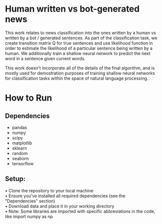 # Human written vs bot-generated news

This work relates to news classification into the ones written by a human vs written by a bot / generated sentences. As part of the classification task, we create transition matrix Q for true sentences and use likelihood function in order to estimate the likelihood of a particular sentence being written by a human. We additionally train a shallow neural network to predict the next word in a sentence given current words. 

This work doesn't incorporate all of the details of the final algorithm, and is mostly used for demostration purposes of training shallow neural networks for classification tasks within the space of natural language processing. 


# How to Run

## Dependencies
- pandas 
- numpy 
- scipy
- matplotlib
- sklearn 
- random
- seaborn 
- tensorflow 

## Setup:

• Clone the repository to your local machine \
• Ensure you've installed all required dependencies (see the "Dependencies" section) \
• Download data and place it in your working directory \
• Note: Some libraries are imported with specific abbreviations in the code, like import numpy as np
